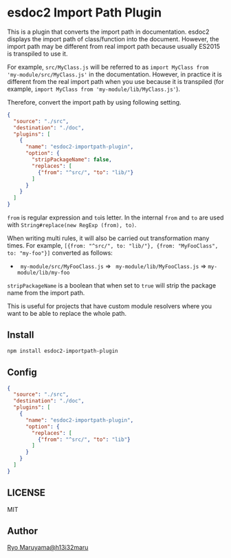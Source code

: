# esdoc2 Import Path Plugin
This is a plugin that converts the import path in documentation.
esdoc2 displays the import path of class/function into the document.
However, the import path may be different from real import path because usually ES2015 is transpiled to use it.

For example, ``src/MyClass.js`` will be referred to as ``import MyClass from 'my-module/src/MyClass.js'`` in the documentation.
However, in practice it is different from the real import path when you use because it is transpiled
(for example, ``import MyClass from 'my-module/lib/MyClass.js'``).

Therefore, convert the import path by using following setting.

```json
{
  "source": "./src",
  "destination": "./doc",
  "plugins": [
    {
      "name": "esdoc2-importpath-plugin",
      "option": {
        "stripPackageName": false,
        "replaces": [
          {"from": "^src/", "to": "lib/"}
        ]
      }
    }
  ]
}
```

``from`` is regular expression and ``to``is letter. In the internal ``from`` and ``to`` are used with ``String#replace(new RegExp (from), to)``.

When writing multi rules, it will also be carried out transformation many times.
For example, ``[{from: "^src/", to: "lib/"}, {from: "MyFooClass", to: "my-foo"}]`` converted as follows:

- `` my-module/src/MyFooClass.js`` => `` my-module/lib/MyFooClass.js`` => ``my-module/lib/my-foo``

``stripPackageName`` is a boolean that when set to ``true`` will strip the package name from the import path.

This is useful for projects that have custom module resolvers where you want to be able to replace the whole path.

## Install
```sh
npm install esdoc2-importpath-plugin
```

## Config

```json
{
  "source": "./src",
  "destination": "./doc",
  "plugins": [
    {
      "name": "esdoc2-importpath-plugin",
      "option": {
        "replaces": [
          {"from": "^src/", "to": "lib"}
        ]
      }
    }
  ]
}
```

## LICENSE
MIT

## Author
[Ryo Maruyama@h13i32maru](https://twitter.com/h13i32maru)
